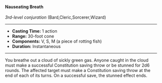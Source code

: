 #### Nauseating Breath
*3rd-level conjuration* (Bard,Cleric,Sorcerer,Wizard)
___
- **Casting Time:** 1 action
- **Range:** 30-foot cone
- **Components:** V, S, M (a piece of rotting fish)
- **Duration:** Instantaneous
---
You breathe out a cloud of sickly green gas. Anyone
caught in the cloud must make a successful
Constitution saving throw or be stunned for 2d6
rounds.
The affected target must make a Constitution
saving throw at the end of each of its turns. On a
successful save, the stunned effect ends.

